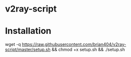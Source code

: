 # v2ray-script

# Installation
wget -q https://raw.githubusercontent.com/brian404/v2ray-script/master/setup.sh && chmod +x setup.sh && ./setup.sh